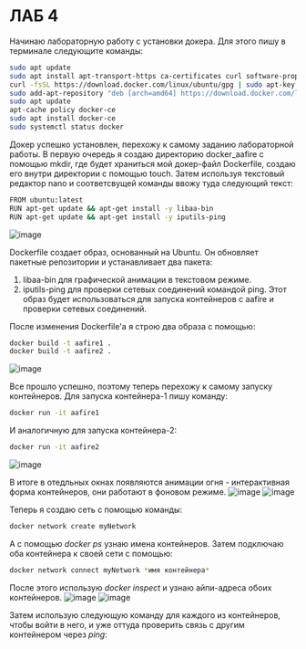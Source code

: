 # ЛАБ 4
Начинаю лабораторную работу с установки докера. Для этого пишу в терминале следующите команды:
```bash
sudo apt update
sudo apt install apt-transport-https ca-certificates curl software-properties-common
curl -fsSL https://download.docker.com/linux/ubuntu/gpg | sudo apt-key add -
sudo add-apt-repository "deb [arch=amd64] https://download.docker.com/linux/ubuntu focal stable"
sudo apt update
apt-cache policy docker-ce
sudo apt install docker-ce
sudo systemctl status docker
```
Докер успешко установлен, перехожу к самому заданию лабораторной работы. В первую очередь я создаю директорию docker_aafire с помощью mkdir, где будет храниться мой докер-файл Dockerfile, создаю его внутри директории с помощью touch. 
Затем используя текстовый редактор nano и соответсвущей команды ввожу туда следующий текст:
```bash
FROM ubuntu:latest
RUN apt-get update && apt-get install -y libaa-bin
RUN apt-get update && apt-get install -y iputils-ping
```
![image](https://github.com/user-attachments/assets/2ee2b83b-8c48-4dbe-96e1-296b849a4361)

Dockerfile создает образ, основанный на Ubuntu. Он обновляет пакетные репозитории и устанавливает два пакета:
1) libaa-bin для графической анимации в текстовом режиме.
2) iputils-ping для проверки сетевых соединений командой ping.
Этот образ будет использоваться для запуска контейнеров с aafire и проверки сетевых соединений.

После изменения Dockerfile'a я строю два образа с помощью:
```bash
docker build -t aafire1 .
docker build -t aafire2 .
```
![image](https://github.com/user-attachments/assets/4703d230-8ef2-44e7-84ef-832244d5bdf1)

Все прошло успешно, поэтому теперь перехожу к самому запуску контейнеров. Для запуска контейнера-1 пишу команду:
```bash
docker run -it aafire1 
```
И аналогичную для запуска контейнера-2:
```bash
docker run -it aafire2
```
![image](https://github.com/user-attachments/assets/98576d9f-d97f-4eaa-b8c3-74633794a67a)

В итоге в отедльных окнах появляются анимации огня - интерактивная форма контейнеров, они работают в фоновом режиме.
![image](https://github.com/user-attachments/assets/bd21c1d5-aeb7-462f-8a17-7fe0510fe319)
![image](https://github.com/user-attachments/assets/a3980ef6-c832-4de2-948c-11fbc5bd0d9b)

Теперь я создаю сеть с помощью команды:
```bash
docker network create myNetwork
```
А с помощью *docker ps* узнаю имена контейнеров. Затем подключаю оба контейнера к своей сети с помощью:
```bash
docker network connect myNetwork *имя контейнера*
```
После этого использую *docker inspect* и узнаю айпи-адреса обоих контейнеров.
![image](https://github.com/user-attachments/assets/ab85e1a9-fce8-4cd1-ae2e-29e3b16b9c26)
![image](https://github.com/user-attachments/assets/a465e671-90a3-4313-b724-48df0ead2c16)

Затем использую следующую команду для каждого из контейнеров, чтобы войти в него, и уже оттуда проверить связь с другим контейнером через *ping*:

